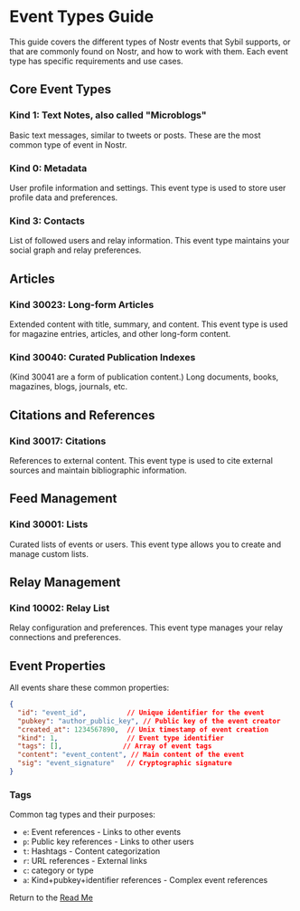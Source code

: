 # Event Types Guide

This guide covers the different types of Nostr events that Sybil supports, or that are commonly found on Nostr, and how to work with them. Each event type has specific requirements and use cases.

## Core Event Types

### Kind 1: Text Notes, also called "Microblogs"
Basic text messages, similar to tweets or posts. These are the most common type of event in Nostr.

### Kind 0: Metadata
User profile information and settings. This event type is used to store user profile data and preferences.

### Kind 3: Contacts
List of followed users and relay information. This event type maintains your social graph and relay preferences.

## Articles

### Kind 30023: Long-form Articles
Extended content with title, summary, and content. This event type is used for magazine entries, articles, and other long-form content.

### Kind 30040: Curated Publication Indexes
(Kind 30041 are a form of publication content.)
Long documents, books, magazines, blogs, journals, etc.

## Citations and References

### Kind 30017: Citations
References to external content. This event type is used to cite external sources and maintain bibliographic information.

## Feed Management

### Kind 30001: Lists
Curated lists of events or users. This event type allows you to create and manage custom lists.

## Relay Management

### Kind 10002: Relay List
Relay configuration and preferences. This event type manages your relay connections and preferences.

## Event Properties

All events share these common properties:
```json
{
  "id": "event_id",          // Unique identifier for the event
  "pubkey": "author_public_key", // Public key of the event creator
  "created_at": 1234567890,  // Unix timestamp of event creation
  "kind": 1,                 // Event type identifier
  "tags": [],               // Array of event tags
  "content": "event_content", // Main content of the event
  "sig": "event_signature"   // Cryptographic signature
}
```

### Tags
Common tag types and their purposes:
- `e`: Event references - Links to other events
- `p`: Public key references - Links to other users
- `t`: Hashtags - Content categorization
- `r`: URL references - External links
- `c`: category or type
- `a`: Kind+pubkey+identifier references - Complex event references

Return to the [Read Me](./../README.md)